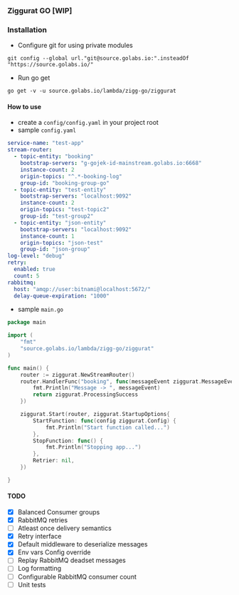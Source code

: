 ### Ziggurat GO [WIP]

### Installation
- Configure git for using private modules
```shell script
git config --global url."git@source.golabs.io:".insteadOf "https://source.golabs.io/"
```
- Run go get
```shell script
go get -v -u source.golabs.io/lambda/zigg-go/ziggurat                                                                                                                                                          
```

#### How to use
- create a `config/config.yaml` in your project root
- sample `config.yaml`
```yaml
service-name: "test-app"
stream-router:
  - topic-entity: "booking"
    bootstrap-servers: "g-gojek-id-mainstream.golabs.io:6668"
    instance-count: 2
    origin-topics: "^.*-booking-log"
    group-id: "booking-group-go"
  - topic-entity: "test-entity"
    bootstrap-servers: "localhost:9092"
    instance-count: 2
    origin-topics: "test-topic2"
    group-id: "test-group2"
  - topic-entity: "json-entity"
    bootstrap-servers: "localhost:9092"
    instance-count: 1
    origin-topics: "json-test"
    group-id: "json-group"
log-level: "debug"
retry:
  enabled: true
  count: 5
rabbitmq:
  host: "amqp://user:bitnami@localhost:5672/"
  delay-queue-expiration: "1000"
```

- sample `main.go`

```go
package main

import (
	"fmt"
	"source.golabs.io/lambda/zigg-go/ziggurat"
)

func main() {
	router := ziggurat.NewStreamRouter()
	router.HandlerFunc("booking", func(messageEvent ziggurat.MessageEvent) ziggurat.ProcessStatus {
		fmt.Println("Message -> ", messageEvent)
		return ziggurat.ProcessingSuccess
	})

	ziggurat.Start(router, ziggurat.StartupOptions{
		StartFunction: func(config ziggurat.Config) {
			fmt.Println("Start function called...")
		},
		StopFunction: func() {
			fmt.Println("Stopping app...")
		},
		Retrier: nil,
	})

}
```
 


#### TODO
- [x] Balanced Consumer groups
- [x] RabbitMQ retries
- [ ] Atleast once delivery semantics
- [x] Retry interface
- [x] Default middleware to deserialize messages
- [x] Env vars Config override
- [ ] Replay RabbitMQ deadset messages
- [ ] Log formatting
- [ ] Configurable RabbitMQ consumer count
- [ ] Unit tests
